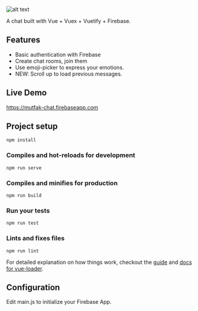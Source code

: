 ![alt text](https://berksaribas.github.io/img/vuetifychat.png)

A chat built with Vue + Vuex + Vuetify + Firebase.
## Features
* Basic authentication with Firebase
* Create chat rooms, join them
* Use emoji-picker to express your emotions.
* NEW: Scroll up to load previous messages.

## Live Demo
https://mutfak-chat.firebaseapp.com

## Project setup
```
npm install
```

### Compiles and hot-reloads for development
```
npm run serve
```

### Compiles and minifies for production
```
npm run build
```

### Run your tests
```
npm run test
```

### Lints and fixes files
```
npm run lint
```

For detailed explanation on how things work, checkout the [guide](http://vuejs-templates.github.io/webpack/) and [docs for vue-loader](http://vuejs.github.io/vue-loader).

## Configuration

Edit main.js to initialize your Firebase App.
